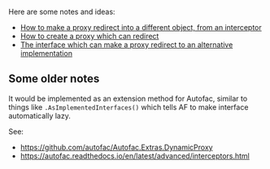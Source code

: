Here are some notes and ideas:

* [How to make a proxy redirect into a different object, from an interceptor](https://stackoverflow.com/a/17967944/6221779)
* [How to create a proxy which can redirect](https://kozmic.net/2009/04/27/castle-dynamic-proxy-tutorial-part-x-interface-proxies-with-target/)
* [The interface which can make a proxy redirect to an alternative implementation](https://github.com/castleproject/Core/blob/master/src/Castle.Core/DynamicProxy/IChangeProxyTarget.cs)

## Some older notes
It would be implemented as an extension method for Autofac, similar to things like `.AsImplementedInterfaces()` which tells AF to make interface automatically lazy.

See:
* https://github.com/autofac/Autofac.Extras.DynamicProxy
* https://autofac.readthedocs.io/en/latest/advanced/interceptors.html